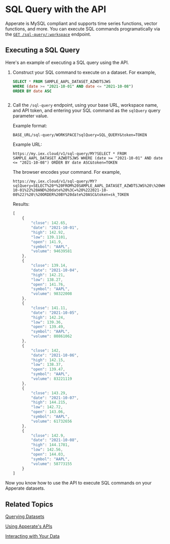 # SQL Query with the API

Apperate is MySQL compliant and supports time series functions, vector functions, and more. You can execute SQL commands programatically via the [`GET /sql-query/:workspace`](https://iexcloud.io/docs/apperate-apis/data/sql-query-dataset-data) endpoint. 

## Executing a SQL Query

Here's an example of executing a SQL query using the API.

1. Construct your SQL command to execute on a dataset. For example,

    ```sql
    SELECT * FROM SAMPLE_AAPL_DATASET_AZWDTSJWS 
    WHERE (date >= "2021-10-01" AND date <= "2021-10-08")
    ORDER BY date ASC
    ```

    ``` {important} WHERE clauses must only operate on indexed properties (columns). See the Unique Index components [here](../../managing-your-data/understanding-datasets.md#unique-index-and-examples).
    ```

1. Call the `/sql-query` endpoint, using your base URL, workspace name, and API token, and entering your SQL command as the `sqlQuery` query parameter value.

    Example format:

    ```
    BASE_URL/sql-query/WORKSPACE?sqlQuery=SQL_QUERY&token=TOKEN
    ```

    Example URL:

    ```
    https://my.iex.cloud/v1/sql-query/MY?SELECT * FROM SAMPLE_AAPL_DATASET_AZWDTSJWS WHERE (date >= "2021-10-01" AND date <= "2021-10-08") ORDER BY date ASC&token=TOKEN
    ```

    The browser encodes your command. For example,

    ```
    https://my.iex.cloud/v1/sql-query/MY?sqlQuery=SELECT%20*%20FROM%20SAMPLE_AAPL_DATASET_AZWDTSJWS%20\%20WHERE%20(date%20%3E=%20%222021-10-01%22%20AND%20date%20%3C=%20%222021-10-08%22)%20\%20ORDER%20BY%20date%20ASC&token=sk_TOKEN
    ```

    Results:

    ```javascript
    [
        {
            "close": 142.65,
            "date": "2021-10-01",
            "high": 142.92,
            "low": 139.1101,
            "open": 141.9,
            "symbol": "AAPL",
            "volume": 94639581
        },
        {
            "close": 139.14,
            "date": "2021-10-04",
            "high": 142.21,
            "low": 138.27,
            "open": 141.76,
            "symbol": "AAPL",
            "volume": 98322008
        },
        {
            "close": 141.11,
            "date": "2021-10-05",
            "high": 142.24,
            "low": 139.36,
            "open": 139.49,
            "symbol": "AAPL",
            "volume": 80861062
        },
        {
            "close": 142,
            "date": "2021-10-06",
            "high": 142.15,
            "low": 138.37,
            "open": 139.47,
            "symbol": "AAPL",
            "volume": 83221119
        },
        {
            "close": 143.29,
            "date": "2021-10-07",
            "high": 144.215,
            "low": 142.72,
            "open": 143.06,
            "symbol": "AAPL",
            "volume": 61732656
        },
        {
            "close": 142.9,
            "date": "2021-10-08",
            "high": 144.1781,
            "low": 142.56,
            "open": 144.03,
            "symbol": "AAPL",
            "volume": 58773155
        }
    ]
    ```

Now you know how to use the API to execute SQL commands on your Apperate datasets.

## Related Topics

[Querying Datasets](./querying-datasets.md)

[Using Apperate's APIs](../apperate-api-basics.md)

[Interacting with Your Data](../../interacting-with-your-data.md)